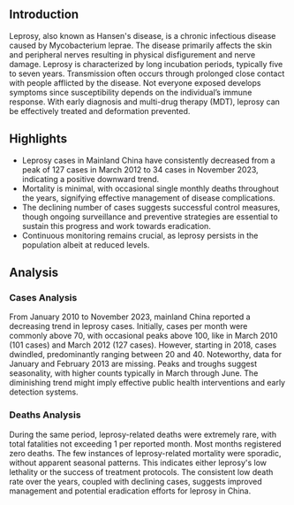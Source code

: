 ## Introduction

Leprosy, also known as Hansen's disease, is a chronic infectious disease caused by Mycobacterium leprae. The disease primarily affects the skin and peripheral nerves resulting in physical disfigurement and nerve damage. Leprosy is characterized by long incubation periods, typically five to seven years. Transmission often occurs through prolonged close contact with people afflicted by the disease. Not everyone exposed develops symptoms since susceptibility depends on the individual’s immune response. With early diagnosis and multi-drug therapy (MDT), leprosy can be effectively treated and deformation prevented.
## Highlights

- Leprosy cases in Mainland China have consistently decreased from a peak of 127 cases in March 2012 to 34 cases in November 2023, indicating a positive downward trend. <br/>
- Mortality is minimal, with occasional single monthly deaths throughout the years, signifying effective management of disease complications. <br/>
- The declining number of cases suggests successful control measures, though ongoing surveillance and preventive strategies are essential to sustain this progress and work towards eradication. <br/>
- Continuous monitoring remains crucial, as leprosy persists in the population albeit at reduced levels.
## Analysis

### Cases Analysis
From January 2010 to November 2023, mainland China reported a decreasing trend in leprosy cases. Initially, cases per month were commonly above 70, with occasional peaks above 100, like in March 2010 (101 cases) and March 2012 (127 cases). However, starting in 2018, cases dwindled, predominantly ranging between 20 and 40. Noteworthy, data for January and February 2013 are missing. Peaks and troughs suggest seasonality, with higher counts typically in March through June. The diminishing trend might imply effective public health interventions and early detection systems.

### Deaths Analysis
During the same period, leprosy-related deaths were extremely rare, with total fatalities not exceeding 1 per reported month. Most months registered zero deaths. The few instances of leprosy-related mortality were sporadic, without apparent seasonal patterns. This indicates either leprosy's low lethality or the success of treatment protocols. The consistent low death rate over the years, coupled with declining cases, suggests improved management and potential eradication efforts for leprosy in China.
